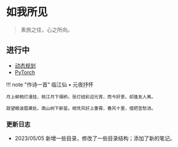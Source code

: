 # 如我所见
> 素旅之往，心之所向。
## 进行中
 - [动态规划](./为我所学/数据结构与算法/动态规划.html)
 - [PyTorch](./为我所学/PyTorch/index.html)

!!! note "作诗一首"
    临江仙 • 元夜抒怀

    月上柳梢灯漫挂，桃江月下烟桥。张灯结彩迎元宵，而今好景，却逢友人离。

    跂望眼波眉黛处，南山树下新苗。相凭风好上重霄，春风十里，借把苦愁消。
### 更新日志
- 2023/05/05 新增一些目录，修改了一些目录结构；添加了新的笔记。